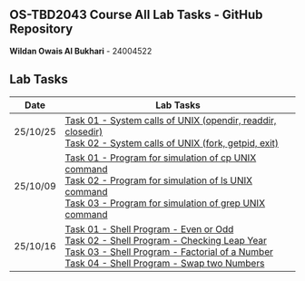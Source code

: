 ## OS-TBD2043 Course All Lab Tasks - GitHub Repository

**Wildan Owais Al Bukhari** - 24004522

## Lab Tasks

| Date | Lab Tasks |
|------|-----------|
| 25/10/25 | [Task 01 - System calls of UNIX (opendir, readdir, closedir)](https://github.com/wildanOW/OS_TBD2043/blob/main/25_10_02-Task1-2/Task1.c)<br>[Task 02 - System calls of UNIX (fork, getpid, exit)](https://github.com/wildanOW/OS_TBD2043/blob/main/25_10_02-Task1-2/Task2.c) |
| 25/10/09 | [Task 01 - Program for simulation of cp UNIX command](https://github.com/wildanOW/OS_TBD2043/blob/main/25_10_09-Task1-2-3/Task1.c)<br>[Task 02 - Program for simulation of ls UNIX command](https://github.com/wildanOW/OS_TBD2043/blob/main/25_10_09-Task1-2-3/Task2.c)<br>[Task 03 - Program for simulation of grep UNIX command](https://github.com/wildanOW/OS_TBD2043/blob/main/25_10_09-Task1-2-3/Task3.c) |
| 25/10/16 | [Task 01 - Shell Program - Even or Odd](https://github.com/wildanOW/OS_TBD2043/blob/main/25_10_16-Task1-2-3-4/task_1.sh)<br>[Task 02 - Shell Program - Checking Leap Year](https://github.com/wildanOW/OS_TBD2043/blob/main/25_10_16-Task1-2-3-4/task2.sh)<br>[Task 03 - Shell Program - Factorial of a Number](https://github.com/wildanOW/OS_TBD2043/blob/main/25_10_16-Task1-2-3-4/task3.sh)<br>[Task 04 - Shell Program - Swap two Numbers](https://github.com/wildanOW/OS_TBD2043/blob/main/25_10_16-Task1-2-3-4/task4.sh) |
